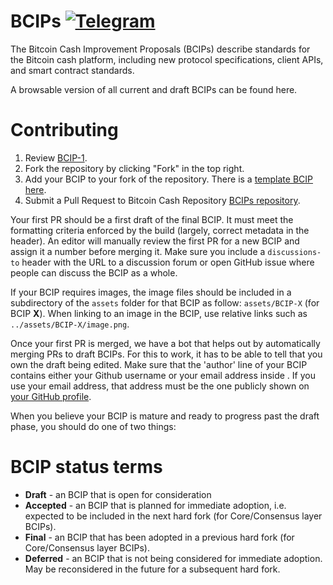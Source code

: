 # BCIPs [![Telegram](https://img.shields.io/discord/:serverId.svg)](https://t.me/BitcoinCash123)
The Bitcoin Cash Improvement Proposals (BCIPs) describe standards for the Bitcoin cash platform, including new protocol specifications, client APIs, and smart contract standards.

A browsable version of all current and draft BCIPs can be found here.

# Contributing

 1. Review [BCIP-1](BCIPs/BCIP-1.md).
 2. Fork the repository by clicking "Fork" in the top right.
 3. Add your BCIP to your fork of the repository. There is a [template BCIP here](BCIP-X.md).
 4. Submit a Pull Request to Bitcoin Cash Repository [BCIPs repository](https://github.com/sriharikapu/BCIPs).

Your first PR should be a first draft of the final BCIP. It must meet the formatting criteria enforced by the build (largely, correct metadata in the header). An editor will manually review the first PR for a new BCIP and assign it a number before merging it. Make sure you include a `discussions-to` header with the URL to a discussion forum or open GitHub issue where people can discuss the BCIP as a whole.

If your BCIP requires images, the image files should be included in a subdirectory of the `assets` folder for that BCIP as follow: `assets/BCIP-X` (for BCIP **X**). When linking to an image in the BCIP, use relative links such as `../assets/BCIP-X/image.png`.

Once your first PR is merged, we have a bot that helps out by automatically merging PRs to draft BCIPs. For this to work, it has to be able to tell that you own the draft being edited. Make sure that the 'author' line of your BCIP contains either your Github username or your email address inside <triangular brackets>. If you use your email address, that address must be the one publicly shown on [your GitHub profile](https://github.com/settings/profile).

When you believe your BCIP is mature and ready to progress past the draft phase, you should do one of two things:


# BCIP status terms
* **Draft** - an BCIP that is open for consideration
* **Accepted** - an BCIP that is planned for immediate adoption, i.e. expected to be included in the next hard fork (for Core/Consensus layer BCIPs).
* **Final** - an BCIP that has been adopted in a previous hard fork (for Core/Consensus layer BCIPs).
* **Deferred** - an BCIP that is not being considered for immediate adoption. May be reconsidered in the future for a subsequent hard fork.



